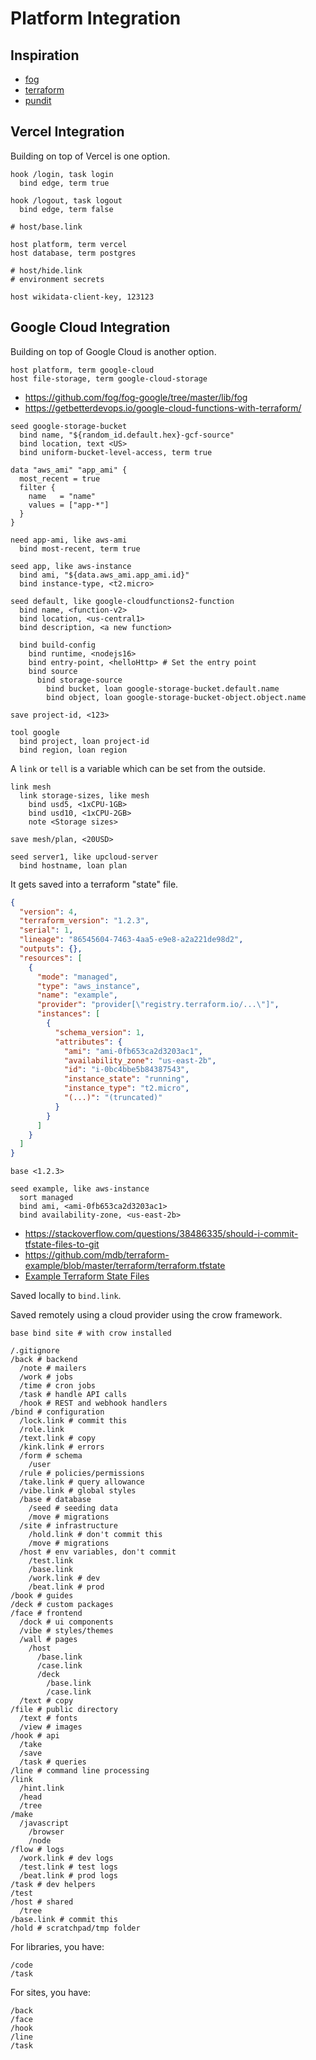 # Platform Integration

## Inspiration

- [fog](https://github.com/fog/fog)
- [terraform](https://github.com/hashicorp/terraform)
- [pundit](https://github.com/varvet/pundit)

## Vercel Integration

Building on top of Vercel is one option.

```
hook /login, task login
  bind edge, term true

hook /logout, task logout
  bind edge, term false
```

```
# host/base.link

host platform, term vercel
host database, term postgres
```

```
# host/hide.link
# environment secrets

host wikidata-client-key, 123123
```

## Google Cloud Integration

Building on top of Google Cloud is another option.

```
host platform, term google-cloud
host file-storage, term google-cloud-storage
```

- https://github.com/fog/fog-google/tree/master/lib/fog
- https://getbetterdevops.io/google-cloud-functions-with-terraform/

```
seed google-storage-bucket
  bind name, "${random_id.default.hex}-gcf-source"
  bind location, text <US>
  bind uniform-bucket-level-access, term true

data "aws_ami" "app_ami" {
  most_recent = true
  filter {
    name   = "name"
    values = ["app-*"]
  }
}

need app-ami, like aws-ami
  bind most-recent, term true

seed app, like aws-instance
  bind ami, "${data.aws_ami.app_ami.id}"
  bind instance-type, <t2.micro>

seed default, like google-cloudfunctions2-function
  bind name, <function-v2>
  bind location, <us-central1>
  bind description, <a new function>

  bind build-config
    bind runtime, <nodejs16>
    bind entry-point, <helloHttp> # Set the entry point
    bind source
      bind storage-source
        bind bucket, loan google-storage-bucket.default.name
        bind object, loan google-storage-bucket-object.object.name

save project-id, <123>

tool google
  bind project, loan project-id
  bind region, loan region
```

A `link` or `tell` is a variable which can be set from the outside.

```
link mesh
  link storage-sizes, like mesh
    bind usd5, <1xCPU-1GB>
    bind usd10, <1xCPU-2GB>
    note <Storage sizes>

save mesh/plan, <20USD>
```

```
seed server1, like upcloud-server
  bind hostname, loan plan
```

It gets saved into a terraform "state" file.

```json
{
  "version": 4,
  "terraform_version": "1.2.3",
  "serial": 1,
  "lineage": "86545604-7463-4aa5-e9e8-a2a221de98d2",
  "outputs": {},
  "resources": [
    {
      "mode": "managed",
      "type": "aws_instance",
      "name": "example",
      "provider": "provider[\"registry.terraform.io/...\"]",
      "instances": [
        {
          "schema_version": 1,
          "attributes": {
            "ami": "ami-0fb653ca2d3203ac1",
            "availability_zone": "us-east-2b",
            "id": "i-0bc4bbe5b84387543",
            "instance_state": "running",
            "instance_type": "t2.micro",
            "(...)": "(truncated)"
          }
        }
      ]
    }
  ]
}
```

```
base <1.2.3>

seed example, like aws-instance
  sort managed
  bind ami, <ami-0fb653ca2d3203ac1>
  bind availability-zone, <us-east-2b>
```

- https://stackoverflow.com/questions/38486335/should-i-commit-tfstate-files-to-git
- https://github.com/mdb/terraform-example/blob/master/terraform/terraform.tfstate
- [Example Terraform State Files](https://gist.github.com/lancejpollard/1fbf133fdfd2bfcf96a29705ffd2e385)

Saved locally to `bind.link`.

Saved remotely using a cloud provider using the crow framework.

```
base bind site # with crow installed
```

```
/.gitignore
/back # backend
  /note # mailers
  /work # jobs
  /time # cron jobs
  /task # handle API calls
  /hook # REST and webhook handlers
/bind # configuration
  /lock.link # commit this
  /role.link
  /text.link # copy
  /kink.link # errors
  /form # schema
    /user
  /rule # policies/permissions
  /take.link # query allowance
  /vibe.link # global styles
  /base # database
    /seed # seeding data
    /move # migrations
  /site # infrastructure
    /hold.link # don't commit this
    /move # migrations
  /host # env variables, don't commit
    /test.link
    /base.link
    /work.link # dev
    /beat.link # prod
/book # guides
/deck # custom packages
/face # frontend
  /dock # ui components
  /vibe # styles/themes
  /wall # pages
    /host
      /base.link
      /case.link
      /deck
        /base.link
        /case.link
  /text # copy
/file # public directory
  /text # fonts
  /view # images
/hook # api
  /take
  /save
  /task # queries
/line # command line processing
/link
  /hint.link
  /head
  /tree
/make
  /javascript
    /browser
    /node
/flow # logs
  /work.link # dev logs
  /test.link # test logs
  /beat.link # prod logs
/task # dev helpers
/test
/host # shared
  /tree
/base.link # commit this
/hold # scratchpad/tmp folder
```

For libraries, you have:

```
/code
/task
```

For sites, you have:

```
/back
/face
/hook
/line
/task
```
